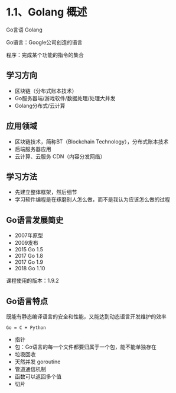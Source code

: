 # 1.1、Golang 概述

Go言语 Golang

Go语言：Google公司创造的语言

程序：完成某个功能的指令的集合

## 学习方向

- 区块链（分布式账本技术）
- Go服务器端/游戏软件/数据处理/处理大并发
- Golang分布式/云计算

## 应用领域

- 区块链技术，简称BT（Blockchain Technology），分布式账本技术
- 后端服务器应用
- 云计算、云服务 CDN（内容分发网络）

## 学习方法

- 先建立整体框架，然后细节
- 学习软件编程是在琢磨别人怎么做，而不是我认为应该怎么做的过程

## Go语言发展简史

- 2007年原型
- 2009发布
- 2015 Go 1.5
- 2017 Go 1.8
- 2017 Go 1.9
- 2018 Go 1.10

课程使用的版本：1.9.2

## Go语言特点

既能有静态编译语言的安全和性能，又能达到动态语言开发维护的效率

```
Go = C + Python
```

- 指针
- 包：Go语言的每一个文件都要归属于一个包，能不能单独存在
- 垃圾回收
- 天然并发 goroutine
- 管道通信机制
- 函数可以返回多个值
- 切片
